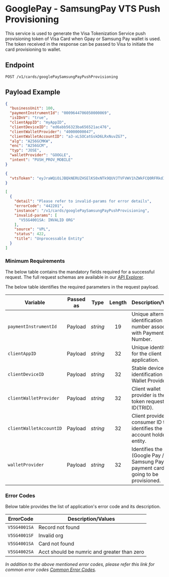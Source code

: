 # GooglePay - SamsungPay VTS Push Provisioning

This service is used to generate the Visa Tokenization Service push provisioning token of Visa Card when Gpay or Samsung Pay wallet is used. The token received in the response can be passed to Visa to initiate the card provisioning to wallet.

## Endpoint

`POST /v1/cards/googlePaySamsungPayPushProvisioning`

## Payload Example

<!--
type: tab
titles: Request, Response, Error
-->

```json
{
  "businessUnit": 100,
  "paymentInstrumentId": "0009644706050000069",
  "isIDnV": "true",
  "clientAppID": "myAppID",
  "clientDeviceID": "ed6abb56323ba656521ac476",
  "clientWalletProvider": "40000000047",
  "clientWalletAccountID": "a3-xLSOCatGskD6LRxNuvZG7",
  "alg": "A256GCMKW",
  "enc": "A256GCM",
  "typ": "JOSE",
  "walletProvider": "GOOGLE",
  "intent": "PUSH_PROV_MOBILE"
}
```

<!--
type: tab
--> 

```json
{
  "vtsToken": "eyJraWQiOiJBQkNERUZHSElKS0xNTk9QUVJTVFVWV1hZWkFCQ0RFRkdISUpLTE1OT1BRUlNUVVZXIiwiYWxnIjoiQTI1NkdDTUtXIiwiZW5jIjoiQTI1NkdDTSIsInR5cCI6IkpPU0UiLCJjaGFubmVsU2VjdXJpdHlDb250ZXh0IjoiU0hBUkVEX1NFQ1JFVCIsImlhdCI6IjE2NzQwMjcyMjciLCJpdiI6Il9xTWtpY1Y2MkZKOWhEY3UiLCJ0YWciOiJMRDFOaEQwYy1LcmQwb0ZxRmRSQkpRIn0.RFtrrSb4jr3T857-HqFZX6gW_XKfSEhKcAoGL8Elkjs.YW1GMllYZ3VZM0o1Y0hSdkxuTndaV011U1haUVlYSmhiV1YwWlhKVGNHVmpRRFkyTkRBM1lUTXg.OC3ucDtOFAESzxQ4hznVJdgYISoMqkOCGzm4_Sn4-PP-4uqy2nmvabiSCeUcuVi0bgLdAU2tbwVDX3DojhpampaaCmPkb-uGdluejsOSr5qcMTJTWFTjuuWAa_8vVR2h4IYA1UMRmJPA8jl34RfVkz6TBW1iYOXnBjNnFK-KOJ3NpsurDAJU66yOQ9cxYyUu_aeGb-LsD0QLRzqdBmpLoqZUVl53m0ChoV1OPUxaXzUdFcIXo3B_Znyhn2__Ios0-YPqY9d0y8ht9Etg4tEOYJ-2akhcuxR7Ti7RiKOPqrQgplaL88eRVeA0rQo54E0jz70q-FEBMlea0PABsClKG9YtBvAzjs4mQr8OmB3BlTswJyko_uV33kDDVXkIjA66qE5NU_sKjL2cXMDlFSXWleXKb0gdsAhiY8IHhzZg7Q25l0STXPIZsKU3I-UmoaqH56ne8dawItFwdbSR.CLJntHFT4g5OGKEgzLl6hw"
}
```

<!--
type: tab
--> 

```json
[
  {
    "detail": "Please refer to invalid-params for error details",
    "errorCode": "442201",
    "instance": "/v1/cards/googlePaySamsungPayPushProvisioning",
    "invalid-params": [
      "V5SG4001SA: INVALID ORG"
    ],
    "source": "VPL",
    "status": 422,
    "title": "Unprocessable Entity"
  }
]
```

<!-- type: tab-end -->

### Minimum Requirements

The below table contains the mandatory fields required for a successful request. The full request schemas are available in our [API Explorer](../api/?type=post&path=/v1/cards/googlePaySamsungPayPushProvisioning).

The below table identifies the required parameters in the request payload.

| Variable | Passed as | Type | Length | Description/Values |
| -------- | :-------: | :--: | :------------: | ------------------ |
| `paymentInstrumentId` | Payload | *string* | 19 | Unique alternate identification number associated with Payment Card Number. |
| `clientAppID` | Payload | *string* | 32 | Unique identifier for the client application. |
| `clientDeviceID` | Payload | *string* | 32 | Stable device identification set by Wallet Provider. |
| `clientWalletProvider` | Payload | *string* | 32 | Client wallet provider is the token requestor’s ID(TRID). |
| `clientWalletAccountID` | Payload | *string* | 32 | Client provided consumer ID that identifies the Wallet account holder entity. |
| `walletProvider` | Payload | *string* | 32 | Identifies the wallet (Google Pay / Samsung Pay), the payment card is going to be provisioned. |

### Error Codes

Below table provides the list of application's error code and its description.

| ErrorCode |  Description/Values |
| --------  | ------------------ |
| `V5SG4001SA` | Record not found |
| `V5SG4001SF` | Invalid org |
| `V5SG4001SA` | Card not found |
| `V5SG4002SA` | Acct should be numric and greater than zero |

*In addition to the above mentioned error codes, please refer this link for common error codes [Common Error Codes](?path=docs/Common_Error_Code.md).*